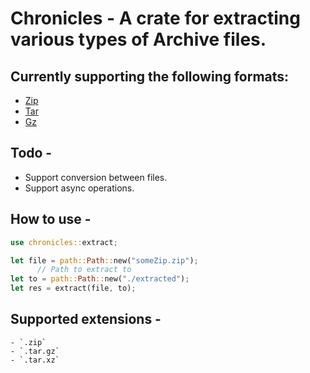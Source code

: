 # Chronicles - A crate for extracting various types of Archive files.

## Currently supporting the following formats:

- [Zip](https://www.info-zip.org/)
- [Tar](https://www.gnu.org/software/tar/)
- [Gz](https://www.gnu.org/software/gzip/)

## Todo -

- Support conversion between files.
- Support async operations.

## How to use -

```rust
use chronicles::extract;

let file = path::Path::new("someZip.zip");
      // Path to extract to
let to = path::Path::new("./extracted");
let res = extract(file, to);
```

## Supported extensions -

    - `.zip`
    - `.tar.gz`
    - `.tar.xz`
